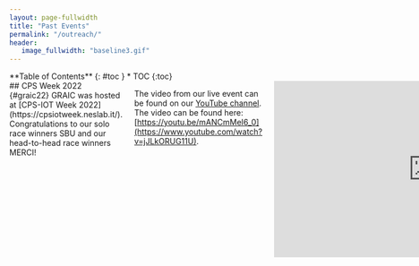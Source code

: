 ```yaml
---
layout: page-fullwidth
title: "Past Events"
permalink: "/outreach/"
header:
   image_fullwidth: "baseline3.gif"
---
```

<div class="row">
<div class="medium-4 medium-push-8 columns" markdown="1">
<div class="panel radius" markdown="1">
**Table of Contents**
{: #toc }
*  TOC
{:toc}
</div>
</div><!-- /.medium-4.columns -->



<div class="medium-8 medium-pull-4 columns" markdown="1">
## CPS Week 2022 {#graic22}
GRAIC was hosted at [CPS-IOT Week 2022](https://cpsiotweek.neslab.it/).
Congratulations to our solo race winners SBU and our head-to-head race winners MERCI!

The video from our live event can be found on our [YouTube channel](https://www.youtube.com/channel/UC1wObn3tWYZDkWld-Kg8LRA). The video can be found here: [https://youtu.be/mANCmMeI6_0](https://www.youtube.com/watch?v=jJLkORUG11U).

<center>
<iframe width="560" height="315" src="https://www.youtube.com/embed/jJLkORUG11U" title="YouTube video player" frameborder="0" allow="accelerometer; autoplay; clipboard-write; encrypted-media; gyroscope; picture-in-picture" allowfullscreen></iframe>
</center>

## EOH 2022 {#eoh22}
In April 2022, we ran the first in person [Engineering Open House at UIUC](https://eohillinois.org/) version of GRAIC!
This event is aimed at junior-high and high-school students.
The exhibit consisted of three main parts:
  - **Controller creation and submission** - Students adjust various parameters of the baseline controller and submit to our testing pipeline. We then generate race logs and a video to show them how their controller behaved.
  -  **Manual racing against baseline autonomous agent** - Students could use our steering wheel setup to race against one of our autonomous agents. This gives them an idea of the differences between autonomous agent driving and human driving.
  - **GRAIC and autonomous vehicles presentation** - Any questions students had about autonomous driving or GRAIC could be answered at our presentation.

Videos and race logs from the submitted controllers can be found on our [leaderboard](https://graic-eoh-2022.herokuapp.com/).

This event was very successful, and our exhibit won three awards! We were awarded first place for *The Spirit of Innovation* and *Most Engaging* awards, and we were awarded second place of *Outstanding Tech*.
Here are some pictures from our very exciting event!

<img style="width: 300px; object-fit: cover;" src="{{site.urlimg}}EOH22-submission.png">
<img style="width: 300px; height: 200px; object-fit: cover;" src="{{site.urlimg}}EOH22-1.jpg">

<img style="width: 300px; height: 200px; object-fit: cover;" src="{{site.urlimg}}EOH22-2.jpg">
<img style="width: 300px; height: 200px; object-fit: cover;" src="{{site.urlimg}}EOH22-3.jpg">

<img style="width: 300px; height: 200px; object-fit: cover;" src="{{site.urlimg}}EOH22-4.jpg">
<img style="width: 300px; height: 200px; object-fit: cover;" src="{{site.urlimg}}EOH22-5.jpg">



<div>
    <h1>GRAIC '21</h1>
    <p>GRAIC '21 was the first iteration of GRAIC hosted at CPS-IOT Week 2021.
    GRAIC '22 is based on this first iteration of GRAIC, and we hope to improve the quality of GRAIC.
    GRAIC '21 was a part of three events: the OCAR-ICRA 2021 workshop, CPS-IOT Week 2021, and EOH 2021 at the University of Illinois Urbana-Champaign.
    A brief description of these events and their associated videos can be found below.</p>
</div>

## OCAR-ICRA 2021   {#ocar-icra21}

GRAIC was presented at [OCAR-ICRA](https://linklab-uva.github.io/icra-autonomous-racing/) workshop.
The workshop paper can be found [here](https://linklab-uva.github.io/icra-autonomous-racing/contributed_papers/paper13.pdf).
The video presentation for GRAIC can be found here: [https://www.youtube.com/watch?v=O_zsJtb6kaY](https://www.youtube.com/watch?v=O_zsJtb6kaY), and our presentation starts at 1:02:30.
Our presentation can also be found below.

<center>
<iframe width="560" height="315" src="https://www.youtube.com/embed/O_zsJtb6kaY?start=3750" title="YouTube video player" frameborder="0" allow="accelerometer; autoplay; clipboard-write; encrypted-media; gyroscope; picture-in-picture" allowfullscreen></iframe>
</center>

## CPS Week 2021   {#cps-week21}

GRAIC was hosted at [CPS-IOT Week 2021](https://cps-iot-week2021.isis.vanderbilt.edu/).
Congratulations to our winners [Abolfazl Karimi](https://www.linkedin.com/in/abolfazl-karimi-175a153a/) and [Parasara Sridar Duggirala](https://www.cs.unc.edu/~psd/) (UNC)!

We will be hosting a live event at CPS-IOT Week! At this event, we will present on the GRAIC framework and host a Q&A. We will then discuss the competition and present the results. Finally, we will have a community discussion and talk about future plans for GRAIC. A program can be found below.

The video from our live event can be found on our [YouTube channel](https://www.youtube.com/channel/UC1wObn3tWYZDkWld-Kg8LRA). The video can be found here: [https://youtu.be/mANCmMeI6_0](https://youtu.be/mANCmMeI6_0).

<center>
<iframe width="560" height="315" src="https://www.youtube.com/embed/mANCmMeI6_0" title="YouTube video player" frameborder="0" allow="accelerometer; autoplay; clipboard-write; encrypted-media; gyroscope; picture-in-picture" allowfullscreen></iframe>
</center>

<!-- The zoom link for this event is here: [https://acm-org.zoom.us/j/92093288247?pwd=Z0FoUjRhRlJQNWtjOWloTytMNXU0UT09](https://acm-org.zoom.us/j/92093288247?pwd=Z0FoUjRhRlJQNWtjOWloTytMNXU0UT09).

The passcode is 994234. -->

### Program
Our presentation will be held Tuesday, May 18. All times are central time.
- 9-9:45: The generalized racing framework: GRAIC team
- 9:45-10: Q&A, discussion
- 10-10:30: GRAIC 2021 experience, stats, and results
- 10:30-11: Community discussion and planning

### Results
Congratulations to our winners [Abolfazl Karimi](https://www.linkedin.com/in/abolfazl-karimi-175a153a/) and [Parasara Sridar Duggirala](https://www.cs.unc.edu/~psd/) (UNC)!

Results table:



|                |Race 1|Race 2|Race 3|Race 4|Race 5|Race 6|
|:--------------:|:----:|:----:|:----:|:----:|:----:|:----:|
|Basic Controller|128   |140   |137   |98    |404   |126   |
|Human Driver    |49    |57    |91    |53    |73    |49    |
|Winner          |61    |130   |132   |DNF   |115   |60    |


The scoring function is roughly: score = time to finish + collision penalty + out of bounds penalty. Therefore, the lower the score, the better the controller performance. A score of DNF means that the controller did not finish.


## EOH 2021 {#eoh21}
In March 2021, we ran the Mini-GRAIC Race for [Engineering Open House at UIUC](https://eohillinois.org/)!
The Mini-GRAIC race is aimed at junior-high and high-school students to introduce them to the world of autonomy.
In the Mini-GRAIC race, students told us what car and controller they wanted use.
We ran the vehicle on our simulator and output a score.
The videos of the cars running are posted to our [YouTube channel](https://www.youtube.com/channel/UC1wObn3tWYZDkWld-Kg8LRA) and the leaderboard is posted here.

Our EOH video can be found below.

<center>
<iframe width="420" height="345" src="https://www.youtube.com/embed/dtIuADO5FGI">
</iframe>
</center>

### Results

|Name|\\(k_s\\)|\\(k_{ds}\\)|\\(k_n\\)|Car|Time to completion|Place|
|:--:|:-------:|:----------:|:-------:|:-:|:----------------:|:---:|
|Mike|0.5|5|0.5|Dodge Charger Pursuit Police Car| 2:05|1|
|Harold|3|3|3|Tesla Cybertruck|2:06|2|


</div><!-- /.medium-8.columns -->
</div><!-- /.row -->
